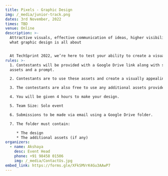 ```yaml
---
title: Pixels - Graphic Design
img: /_media/junior-track.png
dates: 3rd November, 2022
times: TBD
venue: Online
description: >-
  Attractive visuals, effective communication of ideas, higher visibility it's
  what graphic design is all about


  At TechSprint 2022, we’re here to test your ability to create a visually appealing piece of graphic design!
rules: >-
  1. Contestants will be provided with a Google Drive link along with some
  assets and a prompt.

  2. Contestants are to use these assets and create a visually appealing piece in line with the prompt.

  3. The contestants are also free to use any additional assets provided all the assets in the Google Drive link have been used.

  4. You will be given 4 hours to make your design.

  5. Team Size: Solo event

  6. Submissions to be made via email using a Google Drive folder.

  7. The folder must contain:

     * The design
     * The additional assets (if any)
organizers:
  - name: Akshaya
    desc: Event Head
    phone: +91 98458 01506
    img: /_media/ContactUs.jpg
embed_link: https://forms.gle/XFkSMVrK4Gu3AAwP7
---
```

